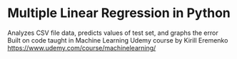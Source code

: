 # Multiple Linear Regression in Python
Analyzes CSV file data, predicts values of test set, and graphs the error
Built on code taught in Machine Learning Udemy course by Kirill Eremenko https://www.udemy.com/course/machinelearning/



